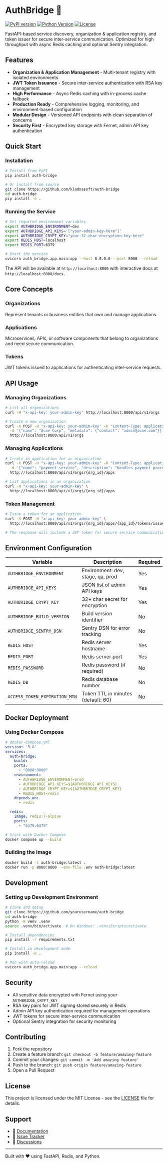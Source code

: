 # AuthBridge 🔐

[![PyPI version](https://img.shields.io/pypi/v/auth-bridge.svg)](https://pypi.org/project/auth-bridge/)
[![Python Version](https://img.shields.io/pypi/pyversions/auth-bridge.svg)](https://pypi.org/project/auth-bridge/)
[![License](https://img.shields.io/pypi/l/auth-bridge.svg)](https://pypi.org/project/auth-bridge/)

FastAPI-based service discovery, organization & application registry, and token issuer for secure inter-service communication. Optimized for high throughput with async Redis caching and optional Sentry integration.

## Features

- **Organization & Application Management** - Multi-tenant registry with isolated environments
- **JWT Token Issuance** - Secure inter-service authentication with RSA key management
- **High Performance** - Async Redis caching with in-process cache fallback
- **Production Ready** - Comprehensive logging, monitoring, and environment-based configuration
- **Modular Design** - Versioned API endpoints with clean separation of concerns
- **Security First** - Encrypted key storage with Fernet, admin API key authentication

## Quick Start

### Installation

```bash
# Install from PyPI
pip install auth-bridge

# Or install from source
git clone https://github.com/kladnasoft/auth-bridge
cd auth-bridge
pip install -e .
```

### Running the Service

```bash
# Set required environment variables
export AUTHBRIDGE_ENVIRONMENT=dev
export AUTHBRIDGE_API_KEYS='["your-admin-key-here"]'
export AUTHBRIDGE_CRYPT_KEY="your-32-char-encryption-key-here"
export REDIS_HOST=localhost
export REDIS_PORT=6379

# Start the service
uvicorn auth_bridge.app.main:app --host 0.0.0.0 --port 8000 --reload
```

The API will be available at `http://localhost:8000` with interactive docs at `http://localhost:8000/docs`.

## Core Concepts

### Organizations
Represent tenants or business entities that own and manage applications.

### Applications
Microservices, APIs, or software components that belong to organizations and need secure communication.

### Tokens
JWT tokens issued to applications for authenticating inter-service requests.

## API Usage

### Managing Organizations

```bash
# List all organizations
curl -H "x-api-key: your-admin-key" http://localhost:8000/api/v1/orgs

# Create a new organization
curl -X POST -H "x-api-key: your-admin-key" -H "Content-Type: application/json" \
  -d '{"name": "Acme Corp", "metadata": {"contact": "admin@acme.com"}}' \
  http://localhost:8000/api/v1/orgs
```

### Managing Applications

```bash
# Create an application for an organization
curl -X POST -H "x-api-key: your-admin-key" -H "Content-Type: application/json" \
  -d '{"name": "payment-service", "description": "Handles payment processing"}' \
  http://localhost:8000/api/v1/orgs/{org_id}/apps

# List applications in an organization
curl -H "x-api-key: your-admin-key" \
  http://localhost:8000/api/v1/orgs/{org_id}/apps
```

### Token Management

```bash
# Issue a token for an application
curl -X POST -H "x-api-key: your-admin-key" \
  http://localhost:8000/api/v1/orgs/{org_id}/apps/{app_id}/tokens/issue

# The response will include a JWT token for secure service communication
```

## Environment Configuration

| Variable | Description | Required |
|----------|-------------|----------|
| `AUTHBRIDGE_ENVIRONMENT` | Environment: dev, stage, qa, prod | Yes |
| `AUTHBRIDGE_API_KEYS` | JSON list of admin API keys | Yes |
| `AUTHBRIDGE_CRYPT_KEY` | 32+ char secret for encryption | Yes |
| `AUTHBRIDGE_BUILD_VERSION` | Build version identifier | No |
| `AUTHBRIDGE_SENTRY_DSN` | Sentry DSN for error tracking | No |
| `REDIS_HOST` | Redis server hostname | Yes |
| `REDIS_PORT` | Redis server port | Yes |
| `REDIS_PASSWORD` | Redis password (if required) | No |
| `REDIS_DB` | Redis database number | No |
| `ACCESS_TOKEN_EXPIRATION_MIN` | Token TTL in minutes (default: 60) | No |

## Docker Deployment

### Using Docker Compose

```yaml
# docker-compose.yml
version: '3.8'
services:
  auth-bridge:
    build: .
    ports:
      - "8000:8000"
    environment:
      - AUTHBRIDGE_ENVIRONMENT=prod
      - AUTHBRIDGE_API_KEYS=${AUTHBRIDGE_API_KEYS}
      - AUTHBRIDGE_CRYPT_KEY=${AUTHBRIDGE_CRYPT_KEY}
      - REDIS_HOST=redis
    depends_on:
      - redis

  redis:
    image: redis:7-alpine
    ports:
      - "6379:6379"
```

```bash
# Start with Docker Compose
docker compose up --build
```

### Building the Image

```bash
docker build -t auth-bridge:latest .
docker run -p 8000:8000 --env-file .env auth-bridge:latest
```

## Development

### Setting up Development Environment

```bash
# Clone and setup
git clone https://github.com/yourusername/auth-bridge
cd auth-bridge
python -m venv .venv
source .venv/bin/activate  # On Windows: .venv\Scripts\activate

# Install dependencies
pip install -r requirements.txt

# Install in development mode
pip install -e .

# Run with auto-reload
uvicorn auth_bridge.app.main:app --reload
```

## Security

- All sensitive data encrypted with Fernet using your `AUTHBRIDGE_CRYPT_KEY`
- RSA key pairs for JWT signing stored securely in Redis
- Admin API key authentication required for management operations
- JWT tokens for secure inter-service communication
- Optional Sentry integration for security monitoring

## Contributing

1. Fork the repository
2. Create a feature branch: `git checkout -b feature/amazing-feature`
3. Commit your changes: `git commit -m 'Add amazing feature'`
4. Push to the branch: `git push origin feature/amazing-feature`
5. Open a Pull Request

## License

This project is licensed under the MIT License - see the [LICENSE](LICENSE) file for details.

## Support

- 📖 [Documentation](https://github.com/kladnasoft/auth-bridge/wiki)
- 🐛 [Issue Tracker](https://github.com/kladnasoft/auth-bridge/issues)
- 💬 [Discussions](https://github.com/kladnasoft/auth-bridge/discussions)

---

Built with ❤️ using FastAPI, Redis, and Python.
```
